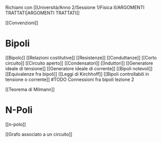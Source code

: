 Richiami con [[Università/Anno 2/Sessione 1/Fisica II/ARGOMENTI TRATTATI|ARGOMENTI TRATTATI]]

[[Convenzioni]]

# Bipoli
[[Bipolo]]
[[Relazioni costitutive]]
[[Resistenze]]
[[Conduttanze]]
[[Corto circuito]]
[[Circuito aperto]]
[[Condensatori]]
[[Induttori]]
[[Generatore ideale di tensione]]
[[Generatore ideale di corrente]]
[[Bipoli notevoli]]
[[Equivalenze fra bipoli]]
[[Leggi di Kirchhoff]]
[[Bipoli controllabili in tensione o corrente]]
#TODO Connessioni fra bipoli lezione 2

[[Teorema di Milmann]]

# N-Poli
[[n-polo]]

[[Grafo associato a un circuito]]